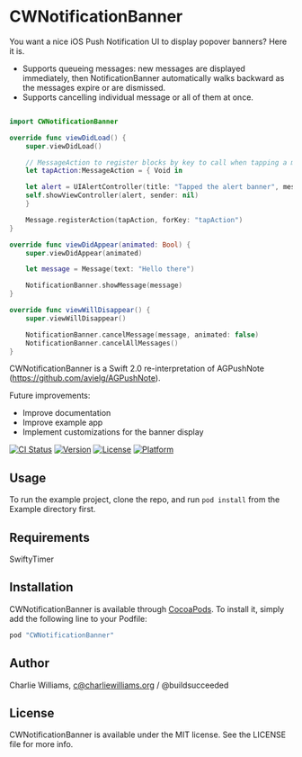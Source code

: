 # CWNotificationBanner
You want a nice iOS Push Notification UI to display popover banners? Here it is.

- Supports queueing messages: new messages are displayed immediately, then NotificationBanner automatically walks backward as the messages expire or are dismissed.
- Supports cancelling individual message or all of them at once.

```swift

import CWNotificationBanner

override func viewDidLoad() {
    super.viewDidLoad()

    // MessageAction to register blocks by key to call when tapping a message banner
    let tapAction:MessageAction = { Void in

    let alert = UIAlertController(title: "Tapped the alert banner", message: "Popups are a terrible user experience, eh?", preferredStyle: .Alert)
    self.showViewController(alert, sender: nil)
    }

    Message.registerAction(tapAction, forKey: "tapAction")
}

override func viewDidAppear(animated: Bool) {
    super.viewDidAppear(animated)

    let message = Message(text: "Hello there")

    NotificationBanner.showMessage(message)
}

override func viewWillDisappear() {
    super.viewWillDisappear()

    NotificationBanner.cancelMessage(message, animated: false)
    NotificationBanner.cancelAllMessages()
}

```

CWNotificationBanner is a Swift 2.0 re-interpretation of AGPushNote (https://github.com/avielg/AGPushNote).

Future improvements:
- Improve documentation
- Improve example app
- Implement customizations for the banner display


[![CI Status](http://img.shields.io/travis/charliesilliams/CWNotificationBanner.svg?style=flat)](https://travis-ci.org/charliewilliams/CWNotificationBanner)
[![Version](https://img.shields.io/cocoapods/v/CWNotificationBanner.svg?style=flat)](http://cocoapods.org/pods/CWNotificationBanner)
[![License](https://img.shields.io/cocoapods/l/CWNotificationBanner.svg?style=flat)](http://cocoapods.org/pods/CWNotificationBanner)
[![Platform](https://img.shields.io/cocoapods/p/CWNotificationBanner.svg?style=flat)](http://cocoapods.org/pods/CWNotificationBanner)

## Usage

To run the example project, clone the repo, and run `pod install` from the Example directory first.

## Requirements

SwiftyTimer

## Installation

CWNotificationBanner is available through [CocoaPods](http://cocoapods.org). To install
it, simply add the following line to your Podfile:

```ruby
pod "CWNotificationBanner"
```

## Author

Charlie Williams, c@charliewilliams.org / @buildsucceeded

## License

CWNotificationBanner is available under the MIT license. See the LICENSE file for more info.

